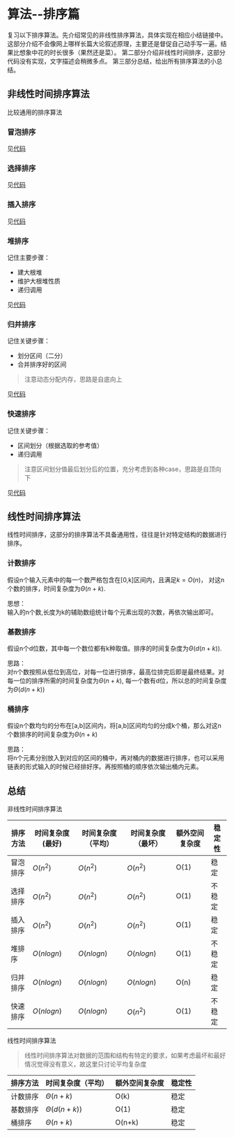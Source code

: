 # 算法--排序篇
复习以下排序算法。先介绍常见的非线性排序算法，具体实现在相应小结链接中。这部分介绍不会像网上哪样长篇大论叙述原理，主要还是督促自己动手写一遍。结果比想象中花的时长很多（果然还是菜）。
第二部分介绍非线性时间排序，这部分代码没有实现，文字描述会稍微多点。
第三部分总结，给出所有排序算法的小总结。

##  非线性时间排序算法
比较通用的排序算法

### 冒泡排序
见[代码](./demo/algorithm/sort/bubble.cpp)

### 选择排序
见[代码](./demo/algorithm/sort/choose.cpp)

### 插入排序
见[代码](./demo/algorithm/sort/insert.cpp)

### 堆排序
记住主要步骤：  
- 建大根堆
- 维护大根堆性质
- 递归调用

见[代码](./demo/algorithm/sort/heap.cpp)

### 归并排序
记住关键步骤：  
- 划分区间（二分）
- 合并排序好的区间

> 注意动态分配内存，思路是自底向上

见[代码](./demo/algorithm/sort/merge.cpp)

### 快速排序
记住关键步骤：  
- 区间划分（根据选取的参考值）
- 递归调用

> 注意区间划分值最后划分后的位置，充分考虑到各种case，思路是自顶向下

见[代码](./demo/algorithm/sort/quick.cpp)

## 线性时间排序算法
线性时间排序，这部分的排序算法不具备通用性，往往是针对特定结构的数据进行排序。

### 计数排序
假设n个输入元素中的每一个数严格包含在\[0,k\]区间内，且满足$k=O(n)$， 对这n个数的排序，时间复杂度为$\Theta(n+k)$.

思想：  
输入的n个数,长度为k的辅助数组统计每个元素出现的次数，再依次输出即可。
### 基数排序
假设n个d位数，其中每一个数位都有k种取值。排序的时间复杂度为$\Theta(d(n+k))$.

思路：  
对n个数按照从低位到高位，对每一位进行排序，最高位排完后即是最终结果。对每一位的排序所需的时间复杂度为$\Theta(n+k)$, 每一个数有d位，所以总的时间复杂度为$\Theta(d(n+k))$

### 桶排序
假设n个数均匀的分布在\[a,b\]区间内，将\[a,b\]区间均匀的分成k个桶，那么对这n个数排序的时间复杂度为$\Theta(n+k)$

思路：  
将n个元素分别放入到对应的区间的桶中，再对桶内的数据进行排序，也可以采用链表的形式输入的时候已经排好序。再按照桶的顺序依次输出桶内元素。
## 总结

非线性时间排序算法

排序方法 | 时间复杂度(最好) | 时间复杂度（平均） | 时间复杂度（最坏） | 额外空间复杂度 | 稳定性
--- | --- | --- | --- | --- | --- 
冒泡排序 | $O(n^2)$ | $O(n^2)$ | $O(n^2)$ | O(1) | 稳定
选择排序 | $O(n^2)$ | $O(n^2)$ | $O(n^2)$ | O(1) | 不稳定
插入排序 | $O(n^2)$ | $O(n^2)$ | $O(n^2)$ | O(1) | 稳定
堆排序 | $O(nlogn)$ | $O(nlogn)$ | $O(nlogn)$ | O(1) | 不稳定
归并排序 | $O(nlogn)$ | $O(nlogn)$ | $O(nlogn)$ | O(n) | 稳定
快速排序 | $O(nlogn)$ | $O(nlogn)$ | $O(n^2)$ | O(1) | 不稳定

线性时间排序算法

> 线性时间排序算法对数据的范围和结构有特定的要求，如果考虑最坏和最好情况觉得没有意义，故这里只讨论平均复杂度

排序方法 | 时间复杂度（平均） | 额外空间复杂度 | 稳定性
--- | --- | --- | --- 
计数排序 | $\Theta(n+k)$ | O(k) | 稳定
基数排序 | $\Theta(d(n+k))$ | O(1) | 稳定
桶排序 | $\Theta(n+k)$ | O(n+k) | 稳定

